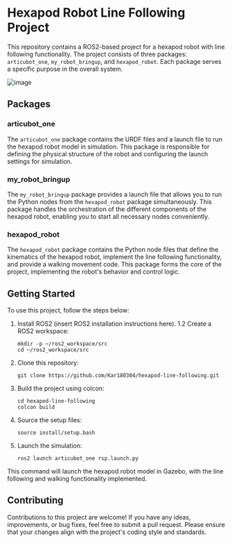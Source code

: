 # Hexapod Robot Line Following Project

This repository contains a ROS2-based project for a hexapod robot with line following functionality. The project consists of three packages: `articubot_one`, `my_robot_bringup`, and `hexapod_robot`. Each package serves a specific purpose in the overall system.

![image](https://github.com/Karthik180304/ROS2_Hexapod_Robot/assets/118727786/73a43ad4-a82d-4f25-988b-e2b991d39699)


## Packages

### articubot_one

The `articubot_one` package contains the URDF files and a launch file to run the hexapod robot model in simulation. This package is responsible for defining the physical structure of the robot and configuring the launch settings for simulation.

### my_robot_bringup

The `my_robot_bringup` package provides a launch file that allows you to run the Python nodes from the `hexapod_robot` package simultaneously. This package handles the orchestration of the different components of the hexapod robot, enabling you to start all necessary nodes conveniently.

### hexapod_robot

The `hexapod_robot` package contains the Python node files that define the kinematics of the hexapod robot, implement the line following functionality, and provide a walking movement code. This package forms the core of the project, implementing the robot's behavior and control logic.

## Getting Started

To use this project, follow the steps below:

1. Install ROS2 (insert ROS2 installation instructions here).
1.2 Create a ROS2 workspace:

   ```
   mkdir -p ~/ros2_workspace/src
   cd ~/ros2_workspace/src
   ```
   
2. Clone this repository:

   ```
   git clone https://github.com/Kar180304/hexapod-line-following.git
   ````

1. Build the project using colcon:
    ```
    cd hexapod-line-following
    colcon build
    ```
2. Source the setup files:

    ```
    source install/setup.bash
    ```

3. Launch the simulation:
    ```
    ros2 launch articubot_one rsp.launch.py
    ```
This command will launch the hexapod robot model in Gazebo, with the line following and walking functionality implemented.


## Contributing

Contributions to this project are welcome! If you have any ideas, improvements, or bug fixes, feel free to submit a pull request. Please ensure that your changes align with the project's coding style and standards.

